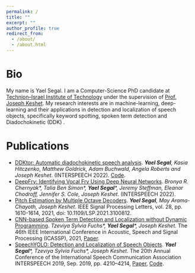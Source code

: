 ```yaml
---
permalink: /
title: ""
excerpt: ""
author_profile: true
redirect_from: 
  - /about/
  - /about.html
---
```


Bio
====
My name is Yael Segal. I am a Computer-Science PhD candidate at [Technion–Israel Institute of Technology](https://www.technion.ac.il/)
under the supervision of [Prof. Joseph Keshet](https://u.cs.biu.ac.il/~jkeshet/). My research interests are in
machine-learning, deep-learning and their applications in detection and localization of speech objects, specifically keyword spotting, spoken term detection and Diadochokinetic (DDK) .

Publications
====
- [DDKtor: Automatic diadochokinetic speech analysis](http://arxiv.org/abs/2206.14639). _**Yael Segal**, Kasia Hitczenko, Matthew Goldrick, Adam Buchwald, Angela Roberts and Joseph Keshet_. (INTERSPEECH 2022). [Code](https://github.com/MLSpeech/DDKtor).
- [DeepFry: Identifying Vocal Fry Using Deep Neural Networks](https://arxiv.org/abs/2203.17019). _Bronya R. Chernyak*, Talia Ben Simon*, **Yael Segal***, Jeremy Steffman, Eleanor Chodroff, Jennifer S. Cole, Joseph Keshet_. (INTERSPEECH 2022).
- [Pitch Estimation by Multiple Octave Decoders](https://ieeexplore.ieee.org/document/9501499). _**Yael Segal**, May Arama-Chayoth, Joseph Keshet_. IEEE Signal Processing Letters, vol. 28, pp. 1610-1614, 2021, doi: 10.1109/LSP.2021.3100812.
- [CNN-based Spoken Term Detection and Localization without Dynamic Programming](https://arxiv.org/pdf/2103.05468.pdf). _Tzeviya Sylvia Fuchs*, **Yael Segal***, Joseph Keshet_.  The 46th IEEE International Conference in Acoustic, Speech and Signal Processing (ICASSP), 2021, [Paper](https://arxiv.org/pdf/2103.05468.pdf).
- [SpeechYOLO: Detection and Localization of Speech Objects](https://arxiv.org/pdf/1904.07704.pdf). _**Yael Segal***, Tzeviya Sylvia Fuchs*, Joseph Keshet_.  The 20th Annual Conference of the International Speech Communication Association INTERSPEECH 2019, Sep. 2019, pp. 4210–4214, [Paper](https://arxiv.org/pdf/1904.07704.pdf), [Code](https://github.com/MLSpeech/speech_yolo).
